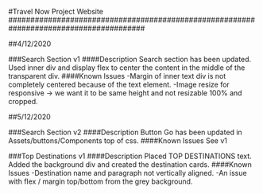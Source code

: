#Travel Now Project Website
#######################################################################################

##4/12/2020

###Search Section v1
####Description 
Search section has been updated. Used inner div and display flex to center the content in the middle
of the transparent div.
####Known Issues
-Margin of inner text div is not completely centered because of the text element.
-Image resize for responsive -> we want it to be same height and not resizable 100% and cropped.


##5/12/2020

###Search Section v2
####Description
Button Go has been updated in Assets/buttons/Components top of css.
####Known Issues
See v1


###Top Destinations v1
####Description
Placed TOP DESTINATIONS text. Added the background div and created the destination cards.
####Known Issues
-Destination name and paragraph not vertically aligned.
-An issue with flex / margin top/bottom from the grey background.



